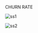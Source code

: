 CHURN RATE  

![ss1](https://github.com/user-attachments/assets/8ce5cbda-7f49-476d-afdb-044a69bbe8bf)  

![ss2](https://github.com/user-attachments/assets/ebdd6dc7-4014-473d-b607-c98c4faa53c2)  

